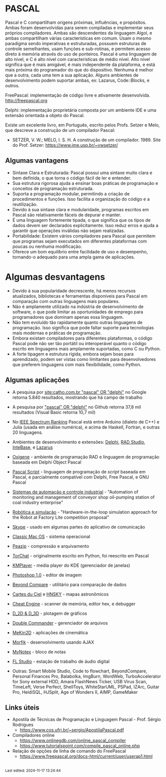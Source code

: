# PASCAL

Pascal e C compartilham origens próximas, influências, e propósitos. Ambas foram desenvolvidas para serem compiladas e implementar seus próprios compiladores. Ambas são descendentes da linguagem Algol, e ambas compartilham várias características em comum. Usam o mesmo paradigma sendo imperativas e estruturadas, possuem estruturas de controle semelhantes, usam funções e sub-rotinas, e permitem acesso direto à memória através do uso de ponteiros. Pascal é uma linguagem de alto nível, e C é alto nível com características de médio nível. Alto nível significa que é mais amigável, é mais independente da plataforma, e está mais próxima do programador do que do dispositivo. Nenhuma é melhor que a outra, cada uma tem a sua aplicação. Alguns ambientes de desenvolvimento podem suportar ambas, ex: Lazarus, Code::Blocks, e outros.

FreePascal: implementação de código livre e ativamente desenvolvida. <http://freepascal.org>

Delphi: implementação proprietária composta por um ambiente IDE e uma extensão orientada a objeto do Pascal.

Existe um excelente livro, em Português, escrito pelos Profs. Setzer e Melo, que descreve a construção de um compilador Pascal:

- SETZER, V. W.; MELO, I. S. H. A construção de um compilador. 1989. Site do Prof. Setzer: <https://www.ime.usp.br/~vwsetzer/>

## Algumas vantagens

- Sintaxe Clara e Estruturada: Pascal possui uma sintaxe muito clara e bem definida, o que torna o código fácil de ler e entender.
- Sua estrutura rigorosa ajuda a ensinar boas práticas de programação e conceitos de programação estruturada.
- Suporta a programação modular, permitindo a criação de procedimentos e funções. Isso facilita a organização do código e a reutilização.
- Devido à sua sintaxe clara e modularidade, programas escritos em Pascal são relativamente fáceis de depurar e manter.
- É uma linguagem fortemente tipada, o que significa que os tipos de dados devem ser declarados explicitamente. Isso reduz erros e ajuda a garantir que operações inválidas não sejam realizadas.
- Portabilidade: Existem vários compiladores para Pascal que permitem que programas sejam executados em diferentes plataformas com poucas ou nenhuma modificação.
- Oferece um bom equilíbrio entre facilidade de uso e desempenho, tornando-o adequado para uma ampla gama de aplicações.

# Algumas desvantagens

- Devido à sua popularidade decrescente, há menos recursos atualizados, bibliotecas e ferramentas disponíveis para Pascal em comparação com outras linguagens mais populares.
- Não é amplamente utilizado na indústria de desenvolvimento de software, o que pode limitar as oportunidades de emprego para programadores que dominam apenas essa linguagem.
- Não tem evoluído tão rapidamente quanto outras linguagens de programação. Isso significa que pode faltar suporte para tecnologias mais modernas e práticas de programação.
- Embora existam compiladores para diferentes plataformas, o código Pascal pode não ser tão portátil ou interoperável quanto o código escrito em linguagens mais amplamente suportadas, como C ou Python.
- A forte tipagem e estrutura rígida, embora sejam boas para aprendizado, podem ser vistas como limitantes para desenvolvedores que preferem linguagens com mais flexibilidade, como Python.

## Algumas aplicações

- A pesquisa por [site:catho.com.br "pascal" OR "delphi"](https://www.google.com/search?q=site%3Acatho.com.br+%22pascal%22+OR+%22delphi%22) no Google retorna 5.840 resultados, mostrando que há campo de trabalho

- A pesquisa por ["pascal" OR "delphi"](https://github.com/search?q=delphi+OR+pascal) no Github retorna 37,8 mil resultados (Visual Basic retorna 10,7 mil)

- No [IEEE Spectrum Ranking](https://spectrum.ieee.org/top-programming-languages-2024) Pascal está entre Arduino (dialeto de C++) e Julia (usada em análise numérica), e acima de Haskell, Fortran, e outras 20 linguagens.

- Ambientes de desenvolvimento e extensões: [Delphi](https://en.wikipedia.org/wiki/Delphi_(software)), [RAD Studio](https://en.wikipedia.org/wiki/RAD_Studio), [InteBase](https://en.wikipedia.org/wiki/InterBase), e [Lazarus](https://en.wikipedia.org/wiki/Lazarus_(IDE))

- [Oxigene](https://en.wikipedia.org/wiki/Oxygene_(programming_language)) - ambiente de programação RAD e linguagem de programação baseada em Delphi Object Pascal

- [Pascal Script](https://en.wikipedia.org/wiki/Pascal_Script) - linguagem de programação de *script* baseada em Pascal, e parcialmente compatível com Delphi, Free Pascal, e GNU Pascal

- [Sistemas de automação e controle industrial](https://iopscience.iop.org/article/10.1088/1755-1315/194/2/022044/pdf) - "Automation of monitoring and management of conveyor shop oil-pumping station of coal industry enterprise"

- [Robótica e simulação](https://bibliotecadigital.ipb.pt/bitstream/10198/20934/1/icarsc2019HLRAFL_ISIScopus.pdf) - "Hardware-in-the-loop simulation approach for the Robot at Factory Lite competition proposal"

- [Skype](https://blog.marcocantu.com/blog/why_skype_used_delphi.html) - usado em algumas partes do aplicativo de comunicação

- [Classic Mac OS](https://en.wikipedia.org/wiki/Macintosh_Programmer%27s_Workshop) - sistema operacional

- [Peazip](https://en.wikipedia.org/wiki/Peazip "Peazip") - compressão e arquivamento

- [TorChat](https://en.wikipedia.org/wiki/TorChat "TorChat") - originalmente escrito em Python, foi reescrito em Pascal

- [KMPlayer](https://www.wikidata.org/wiki/Q753174) - media player do KDE (gerenciador de janelas)

- [Photoshop 1.0](https://tecnoblog.net/124257/photoshop-1-codigo-fonte/) - editor de imagem

- [Beyond Compare](https://en.wikipedia.org/wiki/Beyond_Compare) - utilitário para comparação de dados

- [Cartes du Ciel](https://en.wikipedia.org/wiki/Cartes_du_Ciel "Cartes du Ciel") e [HNSKY](https://en.wikipedia.org/wiki/HNSKY "HNSKY") - mapas astronômicos

- [Cheat Engine](https://en.wikipedia.org/wiki/Cheat_Engine "Cheat Engine") - scanner de memória, editor hex, e debugger

- [D_2D & D_3D](https://en.wikipedia.org/wiki/Test_functions_for_optimization#Test_functions_for_constrained_optimization "Test functions for optimization") - plotagem de gráficos

- [Double Commander](https://en.wikipedia.org/wiki/Double_Commander) - gerenciador de arquivos

- [MeKin2D](https://en.wikipedia.org/wiki/Linkage_(mechanical)#Image_gallery "Linkage (mechanical)") - aplicações de cinemática

- [Morfik](https://en.wikipedia.org/wiki/Morfik "Morfik") - desenvolvimento usando AJAX

- [MyNotex](https://en.wikipedia.org/wiki/MyNotex) - bloco de notas

- [FL Studio](https://pt.wikipedia.org/wiki/FL_Studio) - estação de trabalho de áudio digital

- Outras: Smart Mobile Studio, Code to flowchart, BeyondCompare, Personal Finances Pro, Balabolka, ImgBurn, WordWeb, TurboAccelerator for Sony external HDD, Amara FlashNews Ticker, USB Virus Scan, TimeLeft, Verse Perfect, ShellToys, WhiteStarUML, PSPad, IZArc, Guitar Pro, HeidiSQL, HJSplit, Age of Wonders II, AIMP, GameMaker


## Links úteis

- Apostila de Técnicas de Programação e Linguagem Pascal - Prof. Sérgio Rodrigues
    - <https://www.cos.ufrj.br/~sergio/ApostilaPascal.pdf>
- Compiladores online
    - <https://www.onlinegdb.com/online_pascal_compiler>
    - <https://www.tutorialspoint.com/compile_pascal_online.php>
- Relação de opções de linha de comando do FreePascal
    - <https://www.freepascal.org/docs-html/current/user/userap1.html>


<br><sub>Last edited: 2024-11-17 13:24:44</sub>
